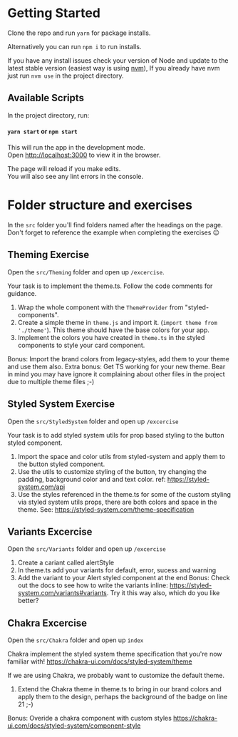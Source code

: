 # Getting Started

Clone the repo and run `yarn` for package installs.

Alternatively you can run `npm i` to run installs.

If you have any install issues check your version of Node and update to the latest stable version (easiest way is using [nvm](https://github.com/nvm-sh/nvm#installing-and-updating)), If you already have nvm just run `nvm use` in the project directory.

## Available Scripts

In the project directory, run:

#### `yarn start` or `npm start`

This will run the app in the development mode.\
Open [http://localhost:3000](http://localhost:3000) to view it in the browser.

The page will reload if you make edits.\
You will also see any lint errors in the console.

# Folder structure and exercises

In the `src` folder you'll find folders named after the headings on the page. Don't forget to reference the example when completing the exercises 😉

## Theming Exercise

Open the `src/Theming` folder and open up `/excercise`.

Your task is to implement the theme.ts. Follow the code comments for guidance.

1. Wrap the whole component with the `ThemeProvider` from "styled-components".
2. Create a simple theme in `theme.js` and import it. (`import theme from './theme'`). This theme should have the base colors for your app.
3. Implement the colors you have created in `theme.ts` in the styled components to style your card component.

Bonus: Import the brand colors from legacy-styles, add them to your theme and use them also.
Extra bonus: Get TS working for your new theme. Bear in mind you may have ignore it complaining about other files in the project due to multiple theme files ;-)

## Styled System Exercise

Open the `src/StyledSystem` folder and open up `/excercise`

Your task is to add styled system utils for prop based styling to the button styled component.

1. Import the space and color utils from styled-system and apply them to the button styled component.
2. Use the utils to customize styling of the button, try changing the padding, background color and and text color. ref: https://styled-system.com/api
3. Use the styles referenced in the theme.ts for some of the custom styling via styled system utils props, there are both colors and space in the theme. See: https://styled-system.com/theme-specification

## Variants Excercise

Open the `src/Variants` folder and open up `/excercise`

1. Create a cariant called alertStyle
2. In theme.ts add your variants for default, error, sucess and warning
3. Add the variant to your Alert styled component at the end
   Bonus: Check out the docs to see how to write the variants inline: https://styled-system.com/variants#variants. Try it this way also, which do you like better?

## Chakra Excercise

Open the `src/Chakra` folder and open up `index`

Chakra implement the styled system theme specification that you're now familiar with! https://chakra-ui.com/docs/styled-system/theme

If we are using Chakra, we probably want to customize the default theme.

1. Extend the Chakra theme in theme.ts to bring in our brand colors and apply them to the design, perhaps the background of the badge on line 21 ;-)

Bonus: Overide a chakra component with custom styles https://chakra-ui.com/docs/styled-system/component-style
